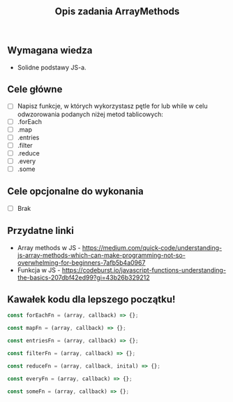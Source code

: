 <h2 align="center">Opis zadania ArrayMethods </h2>

<br>

## Wymagana wiedza

- Solidne podstawy JS-a.

## Cele główne

- [ ] Napisz funkcje, w których wykorzystasz pętle for lub while w celu odwzorowania podanych niżej metod tablicowych:
- [ ] .forEach
- [ ] .map
- [ ] .entries
- [ ] .filter
- [ ] .reduce
- [ ] .every
- [ ] .some

## Cele opcjonalne do wykonania

- [ ] Brak

## Przydatne linki

- Array methods w JS - https://medium.com/quick-code/understanding-js-array-methods-which-can-make-programming-not-so-overwhelming-for-beginners-7afb5b4a0967
- Funkcja w JS - https://codeburst.io/javascript-functions-understanding-the-basics-207dbf42ed99?gi=43b26b329212

## Kawałek kodu dla lepszego początku!

```javascript
const forEachFn = (array, callback) => {};

const mapFn = (array, callback) => {};

const entriesFn = (array, callback) => {};

const filterFn = (array, callback) => {};

const reduceFn = (array, callback, inital) => {};

const everyFn = (array, callback) => {};

const someFn = (array, callback) => {};
```
